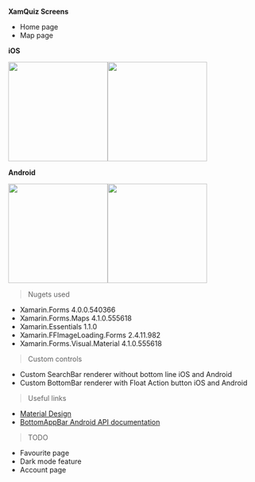 **XamQuiz Screens**

- Home page
- Map page

**iOS**

<img src="https://i.imgur.com/dXDg9xF.png" width="200"><img src="https://i.imgur.com/ZmVX5oS.png" width="200"> 


**Android**

<img src="https://i.imgur.com/YiikVLP.png" width="200"><img src="https://i.imgur.com/M8Sa4eN.png" width="200">



> Nugets used

- Xamarin.Forms 4.0.0.540366
- Xamarin.Forms.Maps 4.1.0.555618
- Xamarin.Essentials 1.1.0
- Xamarin.FFImageLoading.Forms 2.4.11.982
- Xamarin.Forms.Visual.Material 4.1.0.555618

> Custom controls
- Custom SearchBar renderer without bottom line iOS and Android
- Custom BottomBar renderer with Float Action button iOS and Android

> Useful links

- <a href="https://material.io/design/components/app-bars-bottom.html">Material Design</a>
- <a href="https://developer.android.com/reference/com/google/android/material/bottomappbar/BottomAppBar">BottomAppBar Android API documentation</a>

> TODO
- Favourite page
- Dark mode feature
- Account page
